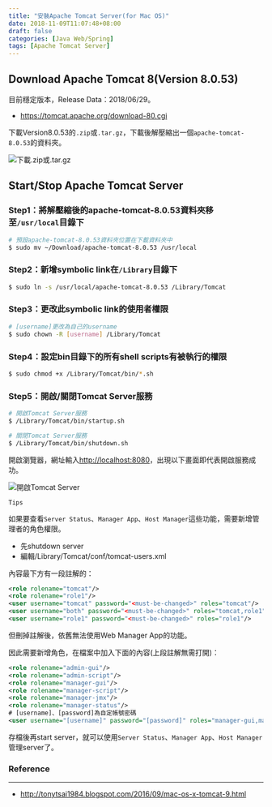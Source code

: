 ```yaml
---
title: "安裝Apache Tomcat Server(for Mac OS)"
date: 2018-11-09T11:07:48+08:00
draft: false
categories: [Java Web/Spring]
tags: [Apache Tomcat Server]
---
```


## Download Apache Tomcat 8(Version 8.0.53)

目前穩定版本，Release Data：2018/06/29。

* https://tomcat.apache.org/download-80.cgi

下載Version8.0.53的`.zip`或`.tar.gz`，下載後解壓縮出一個`apache-tomcat-8.0.53`的資料夾。

![下載.zip或.tar.gz](/18_11_09_apache-tomcat-install-for-mac/001.png)

## Start/Stop Apache Tomcat Server

### Step1：將解壓縮後的apache-tomcat-8.0.53資料夾移至`/usr/local`目錄下

```bash
# 預設apache-tomcat-8.0.53資料夾位置在下載資料夾中
$ sudo mv ~/Download/apache-tomcat-8.0.53 /usr/local
```

### Step2：新增symbolic link在`/Library`目錄下

```bash
$ sudo ln -s /usr/local/apache-tomcat-8.0.53 /Library/Tomcat
```

### Step3：更改此symbolic link的使用者權限

```bash
# [username]更改為自己的username
$ sudo chown -R [username] /Library/Tomcat
```

### Step4：設定bin目錄下的所有shell scripts有被執行的權限

```bash
$ sudo chmod +x /Library/Tomcat/bin/*.sh
```

### Step5：開啟/關閉Tomcat Server服務

```bash
# 開啟Tomcat Server服務
$ /Library/Tomcat/bin/startup.sh

# 關閉Tomcat Server服務
$ /Library/Tomcat/bin/shutdown.sh
```

開啟瀏覽器，網址輸入[http://localhost:8080](http://localhost:8080)，出現以下畫面即代表開啟服務成功。

![開啟Tomcat Server](/18_11_09_apache-tomcat-install-for-mac/002.png)

`Tips`

如果要查看`Server Status`、`Manager App`、`Host Manager`這些功能，需要新增管理者的角色權限。

* 先shutdown server
* 編輯/Library/Tomcat/conf/tomcat-users.xml

內容最下方有一段註解的：

```xml
<role rolename="tomcat"/>
<role rolename="role1"/>
<user username="tomcat" password="<must-be-changed>" roles="tomcat"/>
<user username="both" password="<must-be-changed>" roles="tomcat,role1"/>
<user username="role1" password="<must-be-changed>" roles="role1"/>
```

但刪掉註解後，依舊無法使用Web Manager App的功能。

因此需要新增角色，在檔案中加入下面的內容(上段註解無需打開)：

```xml
<role rolename="admin-gui"/>
<role rolename="admin-script"/>
<role rolename="manager-gui"/>
<role rolename="manager-script"/>
<role rolename="manager-jmx"/>
<role rolename="manager-status"/>
# [username]、[password]為自定帳號密碼
<user username="[username]" password="[password]" roles="manager-gui,manager-script,manager-jmx,manager-status,admin-script,admin-gui"/>
```

存檔後再start server，就可以使用`Server Status`、`Manager App`、`Host Manager`管理server了。

### Reference
---
* http://tonytsai1984.blogspot.com/2016/09/mac-os-x-tomcat-9.html